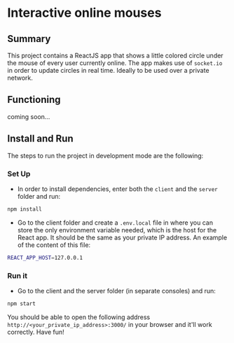 # Interactive online mouses

## Summary

This project contains a ReactJS app that shows a little colored circle under the mouse of every user currently online. The app makes use of `socket.io` in order to update circles in real time. Ideally to be used over a private network.

## Functioning

coming soon...

## Install and Run

The steps to run the project in development mode are the following:

### Set Up


- In order to install dependencies, enter both the `client` and the `server` folder and run:

```bash
npm install
```

- Go to the client folder and create a `.env.local` file in where you can store the only environment variable needed, which is the host for the React app. It should be the same as your private IP address. An example of the content of this file:

```bash
REACT_APP_HOST=127.0.0.1
```

### Run it

- Go to the client and the server folder (in separate consoles) and run:

```bash
npm start
```

You should be able to open the following address `http://<your_private_ip_address>:3000/` in your browser and it'll work correctly. Have fun!